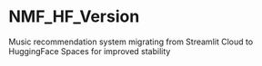 # NMF_HF_Version
Music recommendation system migrating from Streamlit Cloud to HuggingFace Spaces for improved stability
